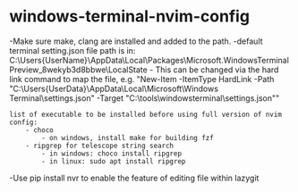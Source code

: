 # windows-terminal-nvim-config

-Make sure make, clang are installed and added to the path.
-default terminal setting.json file path is in: C:\Users\{UserName}\AppData\Local\Packages\Microsoft.WindowsTerminalPreview_8wekyb3d8bbwe\LocalState
	- This can be changed via the hard link command to map the file, e.g. "New-Item -ItemType HardLink -Path "C:\Users\{UserData}\AppData\Local\Microsoft\Windows Terminal\settings.json" -Target "C:\tools\windowsterminal\settings.json""


	list of executable to be installed before using full version of nvim config:
		- choco 
			- on windows, install make for building fzf
		- ripgrep for telescope string search
			- in windows: choco install ripgrep
			- in linux: sudo apt install ripgrep

-Use pip install nvr to enable the feature of editing file within lazygit